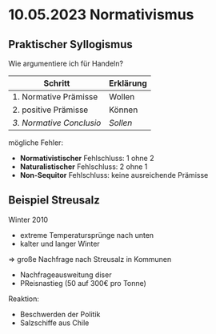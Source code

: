 # 10.05.2023 Normativismus

## Praktischer Syllogismus

Wie argumentiere ich für Handeln?

| Schritt                  | Erklärung |
| ------------------------ | --------- |
| 1. Normative Prämisse    | Wollen    |
| 2. positive Prämisse     | Können    |
| *3. Normative Conclusio* | *Sollen*  |

mögliche Fehler:

- **Normativistischer** Fehlschluss: 1 ohne 2 
- **Naturalistischer** Fehlschluss: 2 ohne 1
- **Non-Sequitor** Fehlschluss: keine ausreichende Prämisse



## Beispiel Streusalz

Winter 2010

- extreme Temperatursprünge nach unten
- kalter und langer Winter

=> große Nachfrage nach Streusalz in Kommunen

- Nachfrageausweitung diser
- PReisnastieg (50 auf 300€ pro Tonne)

Reaktion:

- Beschwerden der Politik
- Salzschiffe aus Chile

